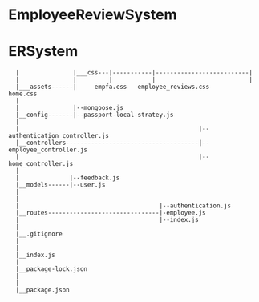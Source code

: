 ﻿# EmployeeReviewSystem
# ERSystem
      |               |___css---|-----------|--------------------------|
      |               |         |           |                          |
      |___assets------|     empfa.css   employee_reviews.css       home.css
      |
      |               |--mongoose.js
      |__config-------|--passport-local-stratey.js
      |
      |                                                  |--authentication_controller.js
      |__controllers-------------------------------------|--employee_controller.js
      |                                                  |--home_controller.js
      |
      |              |--feedback.js
      |__models------|--user.js
      |
      |
      |                                       |--authentication.js
      |__routes-------------------------------|-employee.js
      |                                       |--index.js
      |
      |__.gitignore
      |
      |
      |__index.js
      |
      |__package-lock.json
      |
      |
      |__package.json
